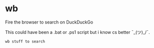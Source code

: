 # wb
Fire the browser to search on DuckDuckGo

This could have been a .bat or .ps1 script but i know cs better ¯\_(ツ)_/¯.  

``wb stuff to search``
